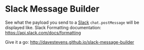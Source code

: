 # Slack Message Builder

See what the payload you send to a [Slack](https://slack.com) `chat.postMessage` will be displayed like.
Slack Formatting documentation: https://api.slack.com/docs/formatting

Give it a go:
http://davestevens.github.io/slack-message-builder
